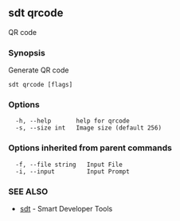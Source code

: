 ## sdt qrcode

QR code

### Synopsis

Generate QR code

```
sdt qrcode [flags]
```

### Options

```
  -h, --help       help for qrcode
  -s, --size int   Image size (default 256)
```

### Options inherited from parent commands

```
  -f, --file string   Input File
  -i, --input         Input Prompt
```

### SEE ALSO

* [sdt](sdt.md)	 - Smart Developer Tools

